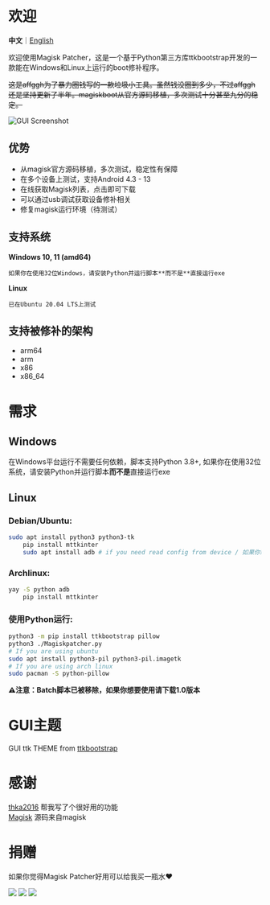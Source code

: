 # 欢迎
**中文**｜[English](../README_EN.txt)

欢迎使用Magisk Patcher，这是一个基于Python第三方库ttkbootstrap开发的一款能在Windows和Linux上运行的boot修补程序。

 ~~这是affggh为了暴力圈钱写的一款垃圾小工具。虽然钱没圈到多少，不过affggh还是坚持更新了半年。magiskboot从官方源码移植，多次测试十分甚至九分的稳定。~~
 
![GUI Screenshot](bin/gui.png)

## 优势

+ 从magisk官方源码移植，多次测试，稳定性有保障
+ 在多个设备上测试，支持Android 4.3 - 13
+ 在线获取Magisk列表，点击即可下载
+ 可以通过usb调试获取设备修补相关
+ 修复magisk运行环境（待测试）

## 支持系统

**Windows 10, 11 (amd64)**

    如果你在使用32位Windows，请安装Python并运行脚本**而不是**直接运行exe

**Linux**

    已在Ubuntu 20.04 LTS上测试

## 支持被修补的架构

- arm64
- arm
- x86
- x86_64

# 需求

## Windows

在Windows平台运行不需要任何依赖，脚本支持Python 3.8+, 如果你在使用32位系统，请安装Python并运行脚本**而不是**直接运行exe

## Linux

### Debian/Ubuntu:

```bash
sudo apt install python3 python3-tk    
    pip install mttkinter    
    sudo apt install adb # if you need read config from device / 如果你想要读取设备配置
```

### Archlinux:

```bash
yay -S python adb
    pip install mttkinter
```

### 使用Python运行:

```bash
python3 -m pip install ttkbootstrap pillow
python3 ./Magiskpatcher.py
# If you are using ubuntu
sudo apt install python3-pil python3-pil.imagetk
# If you are using arch linux
sudo pacman -S python-pillow
```

**⚠️注意：Batch脚本已被移除，如果你想要使用请下载1.0版本**

# GUI主题
GUI ttk THEME from [ttkbootstrap](https://ttkbootstrap.readthedocs.io/)  

# 感谢

[thka2016](https://github.com/thka2016) 帮我写了个很好用的功能    
[Magisk](https://github.com/topjohnwu/Magisk) 源码来自magisk    

# 捐赠

如果你觉得Magisk Patcher好用可以给我买一瓶水❤️

![](bin/alipay.png)
![](bin/wechat.png)
![](bin/zfbhb.png)
